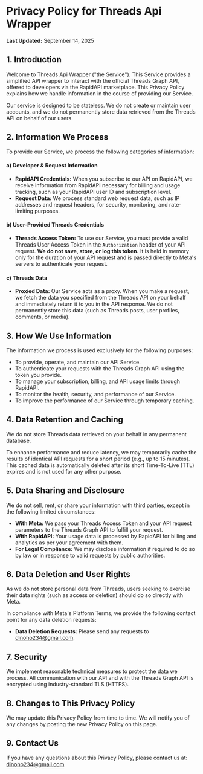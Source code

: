 # Privacy Policy for Threads Api Wrapper

**Last Updated:** September 14, 2025

## 1. Introduction

Welcome to Threads Api Wrapper ("the Service"). This Service provides a simplified API wrapper to interact with the official Threads Graph API, offered to developers via the RapidAPI marketplace. This Privacy Policy explains how we handle information in the course of providing our Service.

Our service is designed to be stateless. We do not create or maintain user accounts, and we do not permanently store data retrieved from the Threads API on behalf of our users.

## 2. Information We Process

To provide our Service, we process the following categories of information:

#### a) Developer & Request Information
* **RapidAPI Credentials:** When you subscribe to our API on RapidAPI, we receive information from RapidAPI necessary for billing and usage tracking, such as your RapidAPI user ID and subscription level.
* **Request Data:** We process standard web request data, such as IP addresses and request headers, for security, monitoring, and rate-limiting purposes.

#### b) User-Provided Threads Credentials
* **Threads Access Token:** To use our Service, you must provide a valid Threads User Access Token in the `Authorization` header of your API request. **We do not save, store, or log this token.** It is held in memory only for the duration of your API request and is passed directly to Meta's servers to authenticate your request.

#### c) Threads Data
* **Proxied Data:** Our Service acts as a proxy. When you make a request, we fetch the data you specified from the Threads API on your behalf and immediately return it to you in the API response. We do not permanently store this data (such as Threads posts, user profiles, comments, or media).

## 3. How We Use Information

The information we process is used exclusively for the following purposes:
* To provide, operate, and maintain our API Service.
* To authenticate your requests with the Threads Graph API using the token you provide.
* To manage your subscription, billing, and API usage limits through RapidAPI.
* To monitor the health, security, and performance of our Service.
* To improve the performance of our Service through temporary caching.

## 4. Data Retention and Caching

We do not store Threads data retrieved on your behalf in any permanent database.

To enhance performance and reduce latency, we may temporarily cache the results of identical API requests for a short period (e.g., up to 15 minutes). This cached data is automatically deleted after its short Time-To-Live (TTL) expires and is not used for any other purpose.

## 5. Data Sharing and Disclosure

We do not sell, rent, or share your information with third parties, except in the following limited circumstances:
* **With Meta:** We pass your Threads Access Token and your API request parameters to the Threads Graph API to fulfill your request.
* **With RapidAPI:** Your usage data is processed by RapidAPI for billing and analytics as per your agreement with them.
* **For Legal Compliance:** We may disclose information if required to do so by law or in response to valid requests by public authorities.

## 6. Data Deletion and User Rights

As we do not store personal data from Threads, users seeking to exercise their data rights (such as access or deletion) should do so directly with Meta.

In compliance with Meta's Platform Terms, we provide the following contact point for any data deletion requests:
* **Data Deletion Requests:** Please send any requests to dinoho234@gmail.com.

## 7. Security

We implement reasonable technical measures to protect the data we process. All communication with our API and with the Threads Graph API is encrypted using industry-standard TLS (HTTPS).

## 8. Changes to This Privacy Policy

We may update this Privacy Policy from time to time. We will notify you of any changes by posting the new Privacy Policy on this page.

## 9. Contact Us

If you have any questions about this Privacy Policy, please contact us at:
dinoho234@gmail.com
